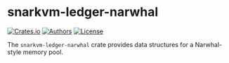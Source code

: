 # snarkvm-ledger-narwhal

[![Crates.io](https://img.shields.io/crates/v/snarkvm-ledger-narwhal.svg?color=neon)](https://crates.io/crates/snarkvm-ledger-narwhal)
[![Authors](https://img.shields.io/badge/authors-Aleo-orange.svg)](https://aleo.org)
[![License](https://img.shields.io/badge/License-Apache%202.0-blue.svg)](./LICENSE.md)

The `snarkvm-ledger-narwhal` crate provides data structures for a Narwhal-style memory pool.
